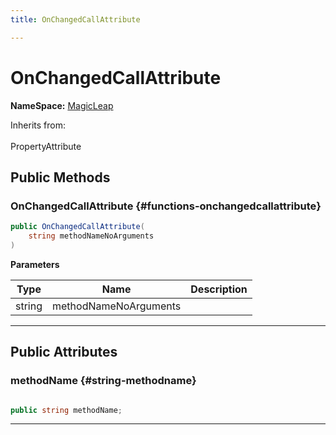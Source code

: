 ```yaml
---
title: OnChangedCallAttribute

---
```


# OnChangedCallAttribute



**NameSpace:** 
[MagicLeap](/versioned_docs/version-03-Jan-2023/unity-api/api/UnityEngine.XR.MagicLeap/UnityEngine.XR.MagicLeap.md) 





Inherits from: <br></br>PropertyAttribute




## Public Methods

###  OnChangedCallAttribute {#functions-onchangedcallattribute}

```csharp
public OnChangedCallAttribute(
    string methodNameNoArguments
)
```


**Parameters**

| Type | Name  | Description  | 
|--|--|--|
| string |methodNameNoArguments||






-----------

## Public Attributes

### methodName {#string-methodname}

```csharp

public string methodName;

```






-----------

